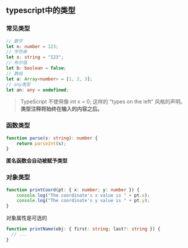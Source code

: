 ## typescript中的类型

### 常见类型
```ts
// 数字
let n: number = 123;
// 字符串
let s: string = "123";
// 布尔值
let b: boolean = false;
// 数组
let a: Array<number> = [1, 2, 3];
// any类型
let an: any = undefined;
```
>  TypeScript 不使用像 int x = 0; 这样的 "types on the left" 风格的声明。 **类型注释将始终在输入的内容之后。**

### 函数类型

```ts
function parse(s: string): number {
    return parseInt(s);
}
```
**匿名函数会自动被赋予类型**

### 对象类型
```ts
function printCoord(pt: { x: number; y: number }) {
    console.log("The coordinate's x value is " + pt.x);
    console.log("The coordinate's y value is " + pt.y);
}
```
对象属性是可选的
```ts
function printName(obj: { first: string; last?: string }) {
  // ...
}
```